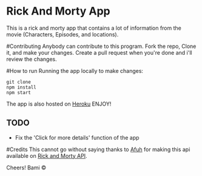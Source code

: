# Rick And Morty App
This is a rick and morty app that contains a lot of information from the movie (Characters, Episodes, and locations).

#Contributing
Anybody can contribute to this program. Fork the repo, Clone it, and make your changes. Create a pull request when you're done and i'll review the changes.

#How to run
Running the app locally to make changes: 
```
git clone 
npm install
npm start
```
The app is also hosted on [Heroku]() ENJOY!

## TODO
- Fix the 'Click for more details' function of the app

#Credits
This cannot go without saying thanks to [Afuh](https://github.com/afuh/rick-and-morty-api) for making this api available on [Rick and Morty API](https://rickandmortyapi.com/). 

Cheers! Bami &copy;

